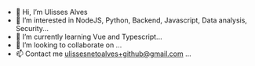 - 👋 Hi, I’m Ulisses Alves
- 👀 I’m interested in NodeJS, Python, Backend, Javascript, Data analysis, Security...
- 🌱 I’m currently learning Vue and Typescript...
- 💞️ I’m looking to collaborate on ...
- 📫 Contact me ulissesnetoalves+github@gmail.com ...

<!---
Ulisses22/Ulisses22 is a ✨ special ✨ repository because its `README.md` (this file) appears on your GitHub profile.
You can click the Preview link to take a look at your changes.
--->
